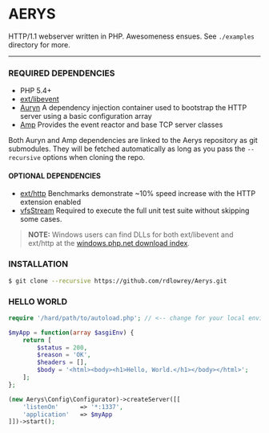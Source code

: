 # AERYS

HTTP/1.1 webserver written in PHP. Awesomeness ensues. See `./examples` directory for more.

-----------------------------

### REQUIRED DEPENDENCIES

- PHP 5.4+
- [ext/libevent](http://pecl.php.net/package/libevent)
- [Auryn](https://github.com/rdlowrey/Auryn) A dependency injection container used to bootstrap the
HTTP server using a basic configuration array
- [Amp](https://github.com/rdlowrey/Amp) Provides the event reactor and base TCP server classes

Both Auryn and Amp dependencies are linked to the Aerys repository as git submodules. They will be
fetched automatically as long as you pass the `--recursive` options when cloning the repo.

#### OPTIONAL DEPENDENCIES

- [ext/http](http://pecl.php.net/package/pecl_http) Benchmarks demonstrate ~10% speed increase with
the HTTP extension enabled
- [vfsStream](https://github.com/mikey179/vfsStream) Required to execute the full unit test suite 
without skipping some cases.

> **NOTE:** Windows users can find DLLs for both ext/libevent and ext/http at the
> [windows.php.net download index](http://windows.php.net/downloads/pecl/releases/).

### INSTALLATION

```bash
$ git clone --recursive https://github.com/rdlowrey/Aerys.git
```

### HELLO WORLD

```php
require '/hard/path/to/autoload.php'; // <-- change for your local environment

$myApp = function(array $asgiEnv) {
    return [
        $status = 200,
        $reason = 'OK',
        $headers = [],
        $body = '<html><body><h1>Hello, World.</h1></body></html>';
    ];
};

(new Aerys\Config\Configurator)->createServer([[
    'listenOn'      => '*:1337',
    'application'   => $myApp
]])->start();
```
